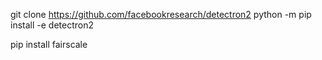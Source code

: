 git clone https://github.com/facebookresearch/detectron2
python -m pip install -e detectron2

pip install fairscale